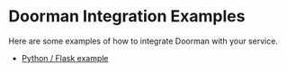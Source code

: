 # Doorman Integration Examples

Here are some examples of how to integrate Doorman with your service.

- [Python / Flask example](python/)
